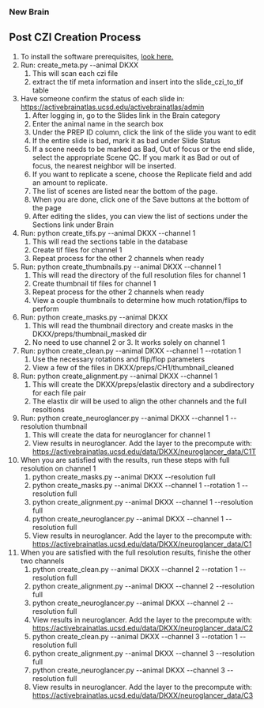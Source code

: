 ### New Brain
## Post CZI Creation Process
1. To install the software prerequisites, [look here.](README.md)
1. Run: create_meta.py --animal DKXX
    1. This will scan each czi file
    2. extract the tif meta information and insert into the slide_czi_to_tif table
1. Have someone confirm the status of each slide in: https://activebrainatlas.ucsd.edu/activebrainatlas/admin
    1. After logging in, go to the Slides link in the Brain category
    1. Enter the animal name in the search box
    1. Under the PREP ID column, click the link of the slide you want to edit
    1. If the entire slide is bad, mark it as bad under Slide Status
    1. If a scene needs to be marked as Bad, Out of focus or the end slide, select the appropriate Scene QC. 
    If you mark it as Bad or out of focus, the nearest neighbor will be inserted.
    1. If you want to replicate a scene, choose the Replicate field and add an amount to replicate.
    1. The list of scenes are listed near the bottom of the page. 
    1. When you are done, click one of the Save buttons at the bottom of the page
    1. After editing the slides, you can view the list of sections under the Sections link under Brain
1. Run: python create_tifs.py --animal DKXX --channel 1 
    1. This will read the sections table in the database
    1. Create tif files for channel 1
    1. Repeat process for the other 2 channels when ready
1. Run: python create_thumbnails.py --animal DKXX --channel 1 
    1. This will read the directory of the full resolution files for channel 1
    1. Create thumbnail tif files for channel 1
    1. Repeat process for the other 2 channels when ready
    1. View a couple thumbnails to determine how much rotation/flips to perform
1. Run: python create_masks.py --animal DKXX
    1. This will read the thumbnail directory and create masks in the DKXX/preps/thumbnail_masked dir
    1. No need to use channel 2 or 3. It works solely on channel 1
1. Run: python create_clean.py --animal DKXX --channel 1 --rotation 1
    1. Use the necessary rotations and flip/flop parameters
    1. View a few of the files in DKXX/preps/CH1/thumbnail_cleaned
1. Run: python create_alignment.py --animal DKXX --channel 1
    1. This will create the DKXX/preps/elastix directory and a subdirectory for each file pair
    1. The elastix dir will be used to align the other channels and the full resoltions
1. Run: python create_neuroglancer.py --animal DKXX --channel 1 --resolution thumbnail
    1. This will create the data for neuroglancer for channel 1
    1. View results in neuroglancer. Add the layer to the precompute with:
        https://activebrainatlas.ucsd.edu/data/DKXX/neuroglancer_data/C1T
1. When you are satisfied with the results, run these steps with full resolution on channel 1
    1. python create_masks.py --animal DKXX --resolution full
    1. python create_masks.py --animal DKXX --channel 1 --rotation 1 --resolution full
    1. python create_alignment.py --animal DKXX --channel 1 --resolution full
    1. python create_neuroglancer.py --animal DKXX --channel 1 --resolution full
    1. View results in neuroglancer. Add the layer to the precompute with:
        https://activebrainatlas.ucsd.edu/data/DKXX/neuroglancer_data/C1
1. When you are satisfied with the full resolution results, finishe the other two channels
    1. python create_clean.py --animal DKXX --channel 2 --rotation 1 --resolution full
    1. python create_alignment.py --animal DKXX --channel 2 --resolution full
    1. python create_neuroglancer.py --animal DKXX --channel 2 --resolution full
    1. View results in neuroglancer. Add the layer to the precompute with:
        https://activebrainatlas.ucsd.edu/data/DKXX/neuroglancer_data/C2
    1. python create_clean.py --animal DKXX --channel 3 --rotation 1 --resolution full
    1. python create_alignment.py --animal DKXX --channel 3 --resolution full
    1. python create_neuroglancer.py --animal DKXX --channel 3 --resolution full
    1. View results in neuroglancer. Add the layer to the precompute with:
        https://activebrainatlas.ucsd.edu/data/DKXX/neuroglancer_data/C3
